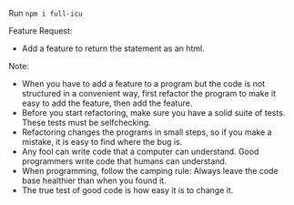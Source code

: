 Run `npm i full-icu`

Feature Request:
- Add a feature to return the statement as an html.

Note:
- When you have to add a feature to a program but the code is not structured in a convenient way, first refactor the program to make it easy to add the feature, then add the feature.
- Before you start refactoring, make sure you have a solid suite of tests. These tests must be self­checking.
- Refactoring changes the programs in small steps, so if you make a mistake, it is easy to find where the bug is.
- Any fool can write code that a computer can understand. Good programmers write code that humans can understand.
- When programming, follow the camping rule: Always leave the code base healthier than when you found it.
- The true test of good code is how easy it is to change it.